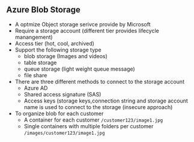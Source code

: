 ## Azure Blob Storage
- A optmize Object storage serivce provide by Microsoft
- Require a storage account (different tier provides lifecycle manangement)
- Access tier (hot, cool, archived) 
- Support the following storage type
  - blob storage (Images and videos)
  - table storage
  - queue storage (light weight queue message)
  - file share
- There are three different methods to connect to the storage account
  - Azure AD
  - Shared access signature (SAS) 
  - Access keys (storage keys,connection string and storage account name is used to connect to the storage (insecure approach)
- To organize blob for each customer
  - A container for each customer `/customer123/image1.jpg`
  - Single containers with multiple folders per customer `/images/customer123/image1.jpg`
